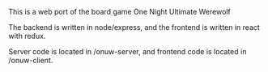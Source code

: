 This is a web port of the board game One Night Ultimate Werewolf

The backend is written in node/express, and the frontend is written in react with redux.

Server code is located in /onuw-server, and frontend code is located in /onuw-client.